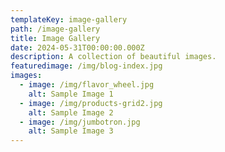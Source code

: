 ```yaml
---
templateKey: image-gallery
path: /image-gallery
title: Image Gallery
date: 2024-05-31T00:00:00.000Z
description: A collection of beautiful images.
featuredimage: /img/blog-index.jpg
images:
  - image: /img/flavor_wheel.jpg
    alt: Sample Image 1
  - image: /img/products-grid2.jpg
    alt: Sample Image 2
  - image: /img/jumbotron.jpg
    alt: Sample Image 3
---
```

